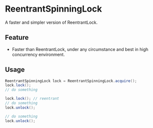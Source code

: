 # ReentrantSpinningLock
A faster and simpler version of ReentrantLock.

## Feature
* Faster than ReentrantLock, under any circumstance and best in high concurrency environment.

## Usage
```java
ReentrantSpinningLock lock = ReentrantSpinningLock.acquire();
lock.lock();
// do something

lock.lock(); // reentrant
// do something
lock.unlock();

// do something
lock.unlock();
```

